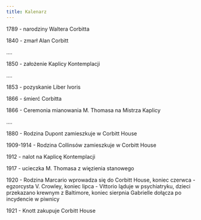 ```yaml
---
title: Kalenarz
---
```



1789 - narodziny Waltera Corbitta

1840 - zmarł Alan Corbitt

....

1850 - założenie Kaplicy Kontemplacji

....

1853 - pozyskanie Liber Ivoris

1866 - śmierć Corbitta

1866 - Ceremonia mianowania M. Thomasa na Mistrza Kaplicy

....

1880 - Rodzina Dupont zamieszkuje w Corbitt House

1909-1914 - Rodzina Collinsów zamieszkuje w Corbitt House

1912 - nalot na Kaplicę Kontemplacji 

1917 - ucieczka M. Thomasa z więzienia stanowego

1920 - Rodzina Marcario wprowadza się do Corbitt House, koniec czerwca - egzorcysta V. Crowley, koniec lipca - Vittorio ląduje w psychiatryku, dzieci przekazano krewnym z Baltimore, koniec sierpnia Gabrielle dołącza po incydencie w piwnicy

1921 - Knott zakupuje Corbitt House
